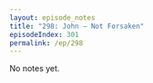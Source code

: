 ```yaml
---
layout: episode_notes
title: "298: John — Not Forsaken"
episodeIndex: 301
permalink: /ep/298
---
```

No notes yet.
